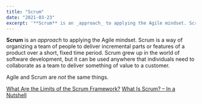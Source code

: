 ```yaml
---
title: "Scrum"
date: "2021-03-23"
excerpt: '**Scrum** is an _approach_ to applying the Agile mindset. Scrum is a way of organizing a'
---
```


**Scrum** is an _approach_ to applying the Agile mindset. Scrum is a way of organizing a team of people to deliver incremental parts or features of a product over a short, fixed time period. Scrum grew up in the world of software development, but it can be used anywhere that individuals need to collaborate as a team to deliver something of value to a customer.

Agile and Scrum are _not_ the same things.

[What Are the Limits of the Scrum Framework?]((/blog/what-are-the-limits-of-the-scrum-framework))
[What Is Scrum? – In a Nutshell](/what-is-scrum-in-a-nutshell)
